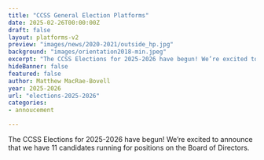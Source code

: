 ```yaml
---
title: "CCSS General Election Platforms"
date: 2025-02-26T00:00:00Z
draft: false
layout: platforms-v2
preview: "images/news/2020-2021/outside_hp.jpg"
background: "images/orientation2018-min.jpeg"
excerpt: "The CCSS Elections for 2025-2026 have begun! We’re excited to announce that we have 11 candidates running for positions on the Board of Directors."
hideBanner: false
featured: false
author: Matthew MacRae-Bovell
year: 2025-2026
url: "elections-2025-2026"
categories:
- annoucement

---
```


The CCSS Elections for 2025-2026 have begun! We’re excited to announce that we have 11 candidates running for positions on the Board of Directors.


